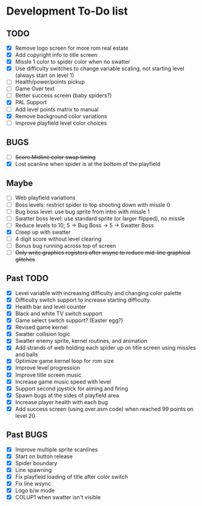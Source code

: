 # Development To-Do list

## TODO
- [x] Remove logo screen for more rom real estate
- [x] Add copyright info to title screen
- [x] Missle 1 color to spider color when no swatter
- [x] Use difficulty switches to change variable scaling, not starting level (always start on level 1)
- [ ] Health/power/points pickup
- [ ] Game Over text
- [ ] Better success screen (baby spiders?)
- [x] PAL Support
- [ ] Add level points matrix to manual
- [x] Remove background color variations
- [ ] Improve playfield level color choices

## BUGS
- [ ] ~~Score Midline color swap timing~~
- [x] Lost scanline when spider is at the bottom of the playfield

## Maybe
- [ ] Web playfield variations
- [ ] Boss levels: restrict spider to top shooting down with missle 0
- [ ] Bug boss level: use bug sprite from intro with missle 1
- [ ] Swatter boss level: use standard sprite (or larger flipped), no missle
- [ ] Reduce levels to 10; 5 -> Bug Boss -> 5 -> Swatter Boss
- [x] Creep up with swatter
- [ ] 4 digit score without level clearing
- [ ] Bonus bug running across top of screen
- [ ] ~~Only write graphics registers after wsync to reduce mid-line graphical glitches~~

## Past TODO

- [x] Level variable with increasing difficulty and changing color palette
- [x] Difficulty switch support to increase starting difficulty
- [x] Health bar and level counter
- [x] Black and white TV switch support
- [x] Game select switch support? (Easter egg?)
- [x] Revised game kernel
- [x] Swatter collision logic
- [x] Swatter enemy sprite, kernel routines, and animation
- [x] Add strands of web holding each spider up on title screen using missles and balls
- [x] Optimize game kernel loop for rom size
- [x] Improve level progression
- [x] Improve title screen music
- [x] Increase game music speed with level
- [x] Support second joystick for aiming and firing
- [x] Spawn bugs at the sides of playfield area
- [x] Increase player health with each bug
- [x] Add success screen (using over.asm code) when reached 99 points on level 20

## Past BUGS

- [x] Improve multiple sprite scanlines
- [x] Start on button release
- [x] Spider boundary
- [x] Line spawning
- [x] Fix playfield loading of title after color switch
- [x] Fix line wsync
- [x] Logo b/w mode
- [x] COLUP1 when swatter isn't visible
